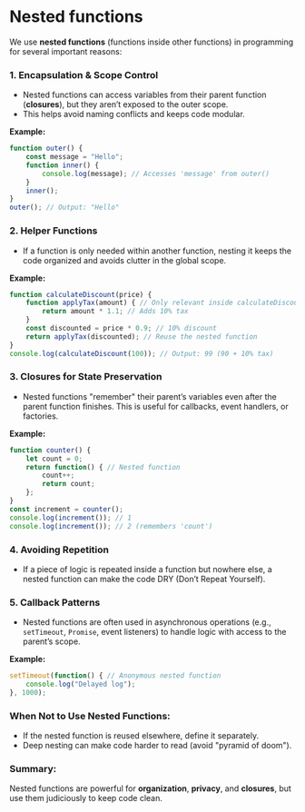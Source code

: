# Nested functions

We use **nested functions** (functions inside other functions) in programming for several important reasons:  

### 1. **Encapsulation & Scope Control**  
   - Nested functions can access variables from their parent function (**closures**), but they aren’t exposed to the outer scope.  
   - This helps avoid naming conflicts and keeps code modular.  

   **Example:**  
   ```javascript
   function outer() {
       const message = "Hello";
       function inner() {
           console.log(message); // Accesses 'message' from outer()
       }
       inner();
   }
   outer(); // Output: "Hello"
   ```

### 2. **Helper Functions**  
   - If a function is only needed within another function, nesting it keeps the code organized and avoids clutter in the global scope.  

   **Example:**  
   ```javascript
   function calculateDiscount(price) {
       function applyTax(amount) { // Only relevant inside calculateDiscount
           return amount * 1.1; // Adds 10% tax
       }
       const discounted = price * 0.9; // 10% discount
       return applyTax(discounted); // Reuse the nested function
   }
   console.log(calculateDiscount(100)); // Output: 99 (90 + 10% tax)
   ```

### 3. **Closures for State Preservation**  
   - Nested functions "remember" their parent’s variables even after the parent function finishes. This is useful for callbacks, event handlers, or factories.  

   **Example:**  
   ```javascript
   function counter() {
       let count = 0;
       return function() { // Nested function
           count++;
           return count;
       };
   }
   const increment = counter();
   console.log(increment()); // 1
   console.log(increment()); // 2 (remembers 'count')
   ```

### 4. **Avoiding Repetition**  
   - If a piece of logic is repeated inside a function but nowhere else, a nested function can make the code DRY (Don’t Repeat Yourself).  

### 5. **Callback Patterns**  
   - Nested functions are often used in asynchronous operations (e.g., `setTimeout`, `Promise`, event listeners) to handle logic with access to the parent’s scope.  

   **Example:**  
   ```javascript
   setTimeout(function() { // Anonymous nested function
       console.log("Delayed log");
   }, 1000);
   ```

### When **Not** to Use Nested Functions:  
   - If the nested function is reused elsewhere, define it separately.  
   - Deep nesting can make code harder to read (avoid "pyramid of doom").  

### Summary:  
Nested functions are powerful for **organization**, **privacy**, and **closures**, but use them judiciously to keep code clean.  
